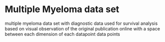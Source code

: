 # Multiple Myeloma data set
multiple myeloma data set with diagnostic data used for survival analysis based on visual observation of the original publication online
with a space between each dimension of each datapoint data points

